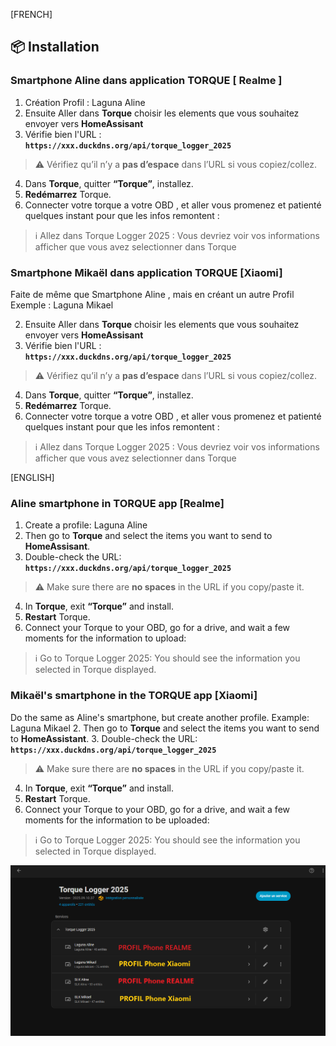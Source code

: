 [FRENCH]
<a id="installation"></a>
## 📦 Installation

### Smartphone Aline dans application TORQUE [ Realme ]
1. Création Profil : Laguna Aline 
2. Ensuite Aller dans **Torque** choisir les elements que vous souhaitez envoyer vers **HomeAssisant**
3. Vérifie bien l'URL  :  
   **`https://xxx.duckdns.org/api/torque_logger_2025`**  
> ⚠️ Vérifiez qu’il n’y a **pas d’espace** dans l’URL si vous copiez/collez.

4. Dans **Torque**, quitter **“Torque”**, installez.
5. **Redémarrez** Torque.
6. Connecter votre torque a votre OBD , et aller vous promenez et patienté quelques instant pour que les infos remontent :

> ℹ️ Allez dans Torque Logger 2025 :
Vous devriez voir vos informations afficher que vous avez selectionner dans Torque

### Smartphone Mikaël dans application TORQUE [Xiaomi]
Faite de même que Smartphone Aline , mais en créant un autre Profil
Exemple : Laguna Mikael

2. Ensuite Aller dans **Torque** choisir les elements que vous souhaitez envoyer vers **HomeAssisant**
3. Vérifie bien l'URL  :  
   **`https://xxx.duckdns.org/api/torque_logger_2025`**  
> ⚠️ Vérifiez qu’il n’y a **pas d’espace** dans l’URL si vous copiez/collez.

4. Dans **Torque**, quitter **“Torque”**, installez.
5. **Redémarrez** Torque.
6. Connecter votre torque a votre OBD , et aller vous promenez et patienté quelques instant pour que les infos remontent :

> ℹ️ Allez dans Torque Logger 2025 :
Vous devriez voir vos informations afficher que vous avez selectionner dans Torque

[ENGLISH]
### Aline smartphone in TORQUE app [Realme]
1. Create a profile: Laguna Aline 
2. Then go to **Torque** and select the items you want to send to **HomeAssisant**.
3. Double-check the URL:  
   **`https://xxx.duckdns.org/api/torque_logger_2025`**
> ⚠️ Make sure there are **no spaces** in the URL if you copy/paste it.

4. In **Torque**, exit **“Torque”** and install.
5. **Restart** Torque.
6. Connect your Torque to your OBD, go for a drive, and wait a few moments for the information to upload:

> ℹ️ Go to Torque Logger 2025:
You should see the information you selected in Torque displayed.

### Mikaël's smartphone in the TORQUE app [Xiaomi]
Do the same as Aline's smartphone, but create another profile.
Example: Laguna Mikael
2. Then go to **Torque** and select the items you want to send to **HomeAssistant**.
3. Double-check the URL:  
   **`https://xxx.duckdns.org/api/torque_logger_2025`**  
   
> ⚠️ Make sure there are **no spaces** in the URL if you copy/paste it.
4. In **Torque**, exit **“Torque”** and install.
5. **Restart** Torque.
6. Connect your Torque to your OBD, go for a drive, and wait a few moments for the information to be uploaded:

> ℹ️ Go to Torque Logger 2025:
You should see the information you selected in Torque displayed.

<p align="center">
  <img src="docs/images/profil/profil.png" alt="profil" width="1024">
</p>
